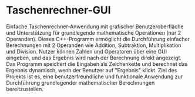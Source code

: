 # Taschenrechner-GUI
Einfache Taschenrechner-Anwendung mit grafischer Benutzeroberfläche und Unterstützung für grundlegende mathematische Operationen (nur 2 Operanden).
Dieses C++-Programm ermöglicht die Durchführung einfacher Berechnungen mit 2 Operanden wie Addition, Subtraktion, Multiplikation und Division. Nutzer können Zahlen und Operatoren über eine GUI eingeben, und das Ergebnis wird nach der Berechnung direkt angezeigt. Das Programm speichert die Eingaben als Zeichenkette und berechnet das Ergebnis dynamisch, wenn der Benutzer auf "Ergebnis" klickt. Ziel des Projekts ist es, eine benutzerfreundliche und funktionale Anwendung zur Durchführung grundlegender mathematischer Berechnungen bereitzustellen.
